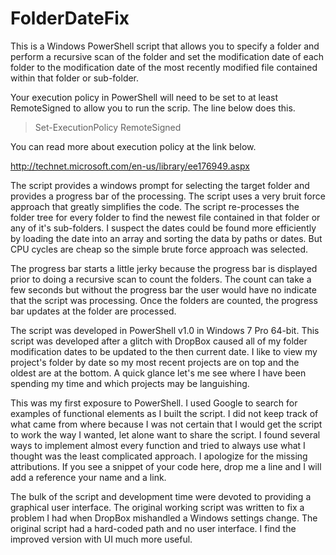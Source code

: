 FolderDateFix
=============

This is a Windows PowerShell script that allows you to specify a folder and perform a recursive scan of the folder and set the modification date of each folder to the modification date of the most recently modified file contained within that folder or sub-folder.

Your execution policy in PowerShell will need to be set to at least RemoteSigned to allow you to run the scrip. The line below does this. 
>Set-ExecutionPolicy RemoteSigned

You can read more about execution policy at the link below.

http://technet.microsoft.com/en-us/library/ee176949.aspx

The script provides a windows prompt for selecting the target folder and provides a progress bar of the processing. The script uses a very bruit force approach that greatly simplifies the code. The script re-processes the folder tree for every folder to find the newest file contained in that folder or any of it's sub-folders. I suspect the dates could be found more efficiently by loading the date into an array and sorting the data by paths or dates. But CPU cycles are cheap so the simple brute force approach was selected.

The progress bar starts a little jerky because the progress bar is displayed prior to doing a recursive scan to count the folders. The count can take a few seconds but without the progress bar the user would have no indicate that the script was processing. Once the folders are counted, the progress bar updates at the folder are processed. 

The script was developed in PowerShell v1.0 in Windows 7 Pro 64-bit. This script was developed after a glitch with DropBox caused all of my folder modification dates to be updated to the then current date. I like to view my project's folder by date so my most recent projects are on top and the oldest are at the bottom. A quick glance let's me see where I have been spending my time and which projects may be languishing. 

This was my first exposure to PowerShell. I used Google to search for examples of functional elements as I built the script. I did not keep track of what came from where because I was not certain that I would get the script to work the way I wanted, let alone want to share the script. I found several ways to implement almost every function and tried to always use what I thought was the least complicated approach. I apologize for the missing attributions. If you see a snippet of your code here, drop me a line and I will add a reference your name and a link. 

The bulk of the script and development time were devoted to providing a graphical user interface. The original working script was written to fix a problem I had when DropBox mishandled a Windows settings change. The original script had a hard-coded path and no user interface. I find the improved version with UI much more useful. 
